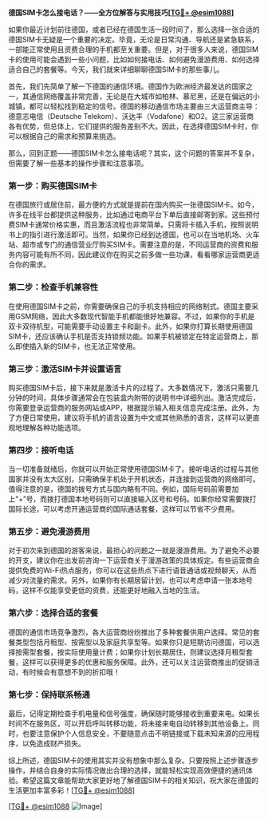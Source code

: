 **德国SIM卡怎么接电话？——全方位解答与实用技巧[[TG💪+ @esim1088](https://t.me/s/esim1088)]**

如果你最近计划前往德国，或者已经在德国生活一段时间了，那么选择一张合适的德国SIM卡无疑是一个重要的决定。毕竟，无论是日常沟通、导航还是紧急联系，一部能正常使用且资费合理的手机都至关重要。但是，对于很多人来说，德国SIM卡的使用可能会遇到一些小问题，比如如何接电话、如何避免漫游费用、如何选择适合自己的套餐等。今天，我们就来详细聊聊德国SIM卡的那些事儿。

首先，我们先简单了解一下德国的通信环境。德国作为欧洲经济最发达的国家之一，其通信网络覆盖非常完善，无论是在大城市如柏林、慕尼黑，还是在偏远的小城镇，都可以轻松找到稳定的信号。德国的移动通信市场主要由三大运营商主导：德意志电信（Deutsche Telekom）、沃达丰（Vodafone）和O2。这三家运营商各有优势，但总体上，它们提供的服务差别不大。因此，在选择德国SIM卡时，你可以根据自己的需求和预算来挑选。

那么，回到正题——德国SIM卡怎么接电话呢？其实，这个问题的答案并不复杂，但需要了解一些基本的操作步骤和注意事项。

### **第一步：购买德国SIM卡**
在德国旅行或居住前，最方便的方式就是提前在国内购买一张德国SIM卡。如今，许多在线平台都提供这种服务，比如通过电商平台下单后直接邮寄到家。这些预付费SIM卡通常价格实惠，而且激活流程也非常简单。只需将卡插入手机，按照说明书上的指引进行激活即可。当然，如果你已经到达德国，也可以在当地机场、火车站、超市或专门的通信营业厅购买SIM卡。需要注意的是，不同运营商的资费和服务内容可能有所不同，因此建议你在购买之前多做一些功课，看看哪家运营商更适合你的需求。

### **第二步：检查手机兼容性**
在使用德国SIM卡之前，你需要确保自己的手机支持相应的网络制式。德国主要采用GSM网络，因此大多数现代智能手机都能很好地兼容。不过，如果你的手机是双卡双待机型，可能需要手动设置主卡和副卡。此外，如果你打算长期使用德国SIM卡，还应该确认手机是否支持锁频功能。如果手机被锁定在特定运营商上，那么即使插入新的SIM卡，也无法正常使用。

### **第三步：激活SIM卡并设置语言**
购买德国SIM卡后，接下来就是激活卡片的过程了。大多数情况下，激活只需要几分钟的时间，具体步骤通常会在包装盒内附带的说明书中详细列出。激活完成后，你需要登录运营商的服务网站或APP，根据提示输入相关信息完成注册。此外，为了方便日常使用，建议将手机的语言设置为中文或其他熟悉的语言，这样可以更直观地理解各种功能选项。

### **第四步：接听电话**
当一切准备就绪后，你就可以开始正常使用德国SIM卡了。接听电话的过程与其他国家并没有太大区别，只需确保手机处于开机状态，并连接到运营商的网络即可。值得注意的是，德国的拨号方式与国内略有不同。例如，国际号码前需要加上“+”号，而拨打德国本地号码则可以直接输入区号和号码。如果你经常需要拨打国际长途，可以考虑开通运营商的国际通话套餐，这样可以节省不少费用。

### **第五步：避免漫游费用**
对于初次来到德国的游客来说，最担心的问题之一就是漫游费用。为了避免不必要的开支，建议你在出发前咨询一下运营商关于漫游政策的具体规定。有些运营商会提供免费的Wi-Fi热点服务，你可以在这些热点下进行语音通话或视频聊天，从而减少对流量的需求。另外，如果你有长期居留计划，也可以考虑申请一张本地号码，这样不仅能享受更低的资费，还能更好地融入当地的生活。

### **第六步：选择合适的套餐**
德国的通信市场竞争激烈，各大运营商纷纷推出了多种套餐供用户选择。常见的套餐类型包括月租型、按需型以及家庭共享型等。如果你只是短期访问德国，可以选择按需型套餐，按实际使用量计费；如果你计划长期居住，则建议选择月租型套餐，这样可以获得更多的优惠和服务保障。此外，还可以关注运营商推出的促销活动，有时候会有意想不到的折扣哦！

### **第七步：保持联系畅通**
最后，记得定期检查手机电量和信号强度，确保随时能够接收到重要来电。如果长时间不在服务区，可以开启呼叫转移功能，将未接来电自动转移到其他设备上。同时，也要注意保护个人信息安全，不要随意点击不明链接或下载未知来源的应用程序，以免造成财产损失。

综上所述，德国SIM卡的使用其实并没有想象中那么复杂。只要按照上述步骤逐步操作，并结合自身的实际情况做出合理的选择，就能轻松实现高效便捷的通讯体验。希望这篇文章能帮助大家更好地了解德国SIM卡的相关知识，祝大家在德国的生活更加丰富多彩！[[TG💪+ @esim1088](https://t.me/s/esim1088)]

[[TG💪+ @esim1088](https://t.me/s/esim1088) ![Image](https://i.postimg.cc/4NQfJmqS/Snipaste-2025-05-13-00-14-12.png)]